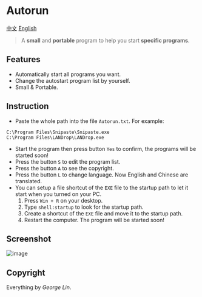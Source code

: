 # Autorun
[中文](https://github.com/georgel2020/Autorun/blob/main/README-CN.md) [English](https://github.com/georgel2020/Autorun/blob/main/README.md)
> A **small** and **portable** program to help you start **specific programs**. 
## Features
- Automatically start all programs you want. 
- Change the autostart program list by yourself. 
- Small & Portable. 
## Instruction
- Paste the whole path into the file `Autorun.txt`. For example: 
```
C:\Program Files\Snipaste\Snipaste.exe
C:\Program Files\LANDrop\LANDrop.exe
```
- Start the program then press button `Yes` to confirm, the programs will be started soon! 
- Press the button `S` to edit the program list. 
- Press the button `A` to see the copyright. 
- Press the button `L` to change language. Now English and Chinese are translated. 
- You can setup a file shortcut of the `EXE` file to the startup path to let it start when you turned on your PC. 
  1. Press `Win + R` on your desktop. 
  2. Type `shell:startup` to look for the startup path. 
  3. Create a shortcut of the `EXE` file and move it to the startup path. 
  4. Restart the computer. The program will be started soon! 
## Screenshot
![image](https://user-images.githubusercontent.com/86717650/168565193-a8f80175-d7aa-4962-bbb8-218da2f210d9.png)
## Copyright
Everything by *George Lin*. 
